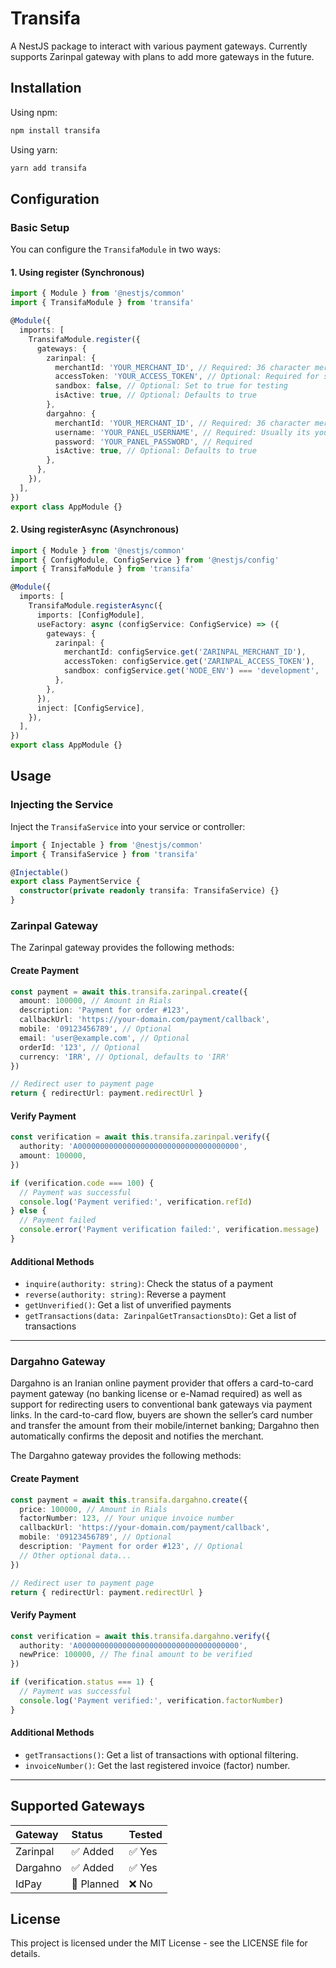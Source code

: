 # Transifa

A NestJS package to interact with various payment gateways. Currently supports Zarinpal gateway with plans to add more gateways in the future.

## Installation

Using npm:

```bash
npm install transifa
```

Using yarn:

```bash
yarn add transifa
```

## Configuration

### Basic Setup

You can configure the `TransifaModule` in two ways:

#### 1. Using register (Synchronous)

```typescript
import { Module } from '@nestjs/common'
import { TransifaModule } from 'transifa'

@Module({
  imports: [
    TransifaModule.register({
      gateways: {
        zarinpal: {
          merchantId: 'YOUR_MERCHANT_ID', // Required: 36 character merchant ID
          accessToken: 'YOUR_ACCESS_TOKEN', // Optional: Required for specific operations
          sandbox: false, // Optional: Set to true for testing
          isActive: true, // Optional: Defaults to true
        },
        dargahno: {
          merchantId: 'YOUR_MERCHANT_ID', // Required: 36 character merchant ID
          username: 'YOUR_PANEL_USERNAME', // Required: Usually its your mobile number
          password: 'YOUR_PANEL_PASSWORD', // Required
          isActive: true, // Optional: Defaults to true
        },
      },
    }),
  ],
})
export class AppModule {}
```

#### 2. Using registerAsync (Asynchronous)

```typescript
import { Module } from '@nestjs/common'
import { ConfigModule, ConfigService } from '@nestjs/config'
import { TransifaModule } from 'transifa'

@Module({
  imports: [
    TransifaModule.registerAsync({
      imports: [ConfigModule],
      useFactory: async (configService: ConfigService) => ({
        gateways: {
          zarinpal: {
            merchantId: configService.get('ZARINPAL_MERCHANT_ID'),
            accessToken: configService.get('ZARINPAL_ACCESS_TOKEN'),
            sandbox: configService.get('NODE_ENV') === 'development',
          },
        },
      }),
      inject: [ConfigService],
    }),
  ],
})
export class AppModule {}
```

## Usage

### Injecting the Service

Inject the `TransifaService` into your service or controller:

```typescript
import { Injectable } from '@nestjs/common'
import { TransifaService } from 'transifa'

@Injectable()
export class PaymentService {
  constructor(private readonly transifa: TransifaService) {}
}
```

### Zarinpal Gateway

The Zarinpal gateway provides the following methods:

#### Create Payment

```typescript
const payment = await this.transifa.zarinpal.create({
  amount: 100000, // Amount in Rials
  description: 'Payment for order #123',
  callbackUrl: 'https://your-domain.com/payment/callback',
  mobile: '09123456789', // Optional
  email: 'user@example.com', // Optional
  orderId: '123', // Optional
  currency: 'IRR', // Optional, defaults to 'IRR'
})

// Redirect user to payment page
return { redirectUrl: payment.redirectUrl }
```

#### Verify Payment

```typescript
const verification = await this.transifa.zarinpal.verify({
  authority: 'A000000000000000000000000000000000000',
  amount: 100000,
})

if (verification.code === 100) {
  // Payment was successful
  console.log('Payment verified:', verification.refId)
} else {
  // Payment failed
  console.error('Payment verification failed:', verification.message)
}
```

#### Additional Methods

- `inquire(authority: string)`: Check the status of a payment
- `reverse(authority: string)`: Reverse a payment
- `getUnverified()`: Get a list of unverified payments
- `getTransactions(data: ZarinpalGetTransactionsDto)`: Get a list of transactions

---

### Dargahno Gateway

Dargahno is an Iranian online payment provider that offers a card-to-card payment gateway (no banking license or e-Namad required) as well as support for redirecting users to conventional bank gateways via payment links. In the card-to-card flow, buyers are shown the seller’s card number and transfer the amount from their mobile/internet banking; Dargahno then automatically confirms the deposit and notifies the merchant.

The Dargahno gateway provides the following methods:

#### Create Payment

```typescript
const payment = await this.transifa.dargahno.create({
  price: 100000, // Amount in Rials
  factorNumber: 123, // Your unique invoice number
  callbackUrl: 'https://your-domain.com/payment/callback',
  mobile: '09123456789', // Optional
  description: 'Payment for order #123', // Optional
  // Other optional data...
})

// Redirect user to payment page
return { redirectUrl: payment.redirectUrl }
```

#### Verify Payment

```typescript
const verification = await this.transifa.dargahno.verify({
  authority: 'A000000000000000000000000000000000000',
  newPrice: 100000, // The final amount to be verified
})

if (verification.status === 1) {
  // Payment was successful
  console.log('Payment verified:', verification.factorNumber)
}
```

#### Additional Methods

- `getTransactions()`: Get a list of transactions with optional filtering.
- `invoiceNumber()`: Get the last registered invoice (factor) number.

---

## Supported Gateways

| Gateway  | Status     | Tested |
| :------- | :--------- | :----- |
| Zarinpal | ✅ Added   | ✅ Yes |
| Dargahno | ✅ Added   | ✅ Yes |
| IdPay    | 🚧 Planned | ❌ No  |

## License

This project is licensed under the MIT License - see the LICENSE file for details.
